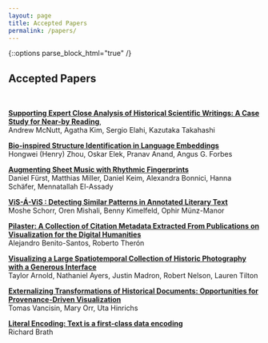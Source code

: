 ```yaml
---
layout: page
title: Accepted Papers
permalink: /papers/
---
```


{::options parse_block_html="true" /}

## Accepted Papers

&nbsp;

[**Supporting Expert Close Analysis of Historical Scientific Writings: A Case Study for Near-by Reading**](https://arxiv.org/abs/2009.02384),  
Andrew McNutt, Agatha Kim, Sergio Elahi, Kazutaka Takahashi    


[**Bio-inspired Structure Identification in Language Embeddings**](https://arxiv.org/abs/2009.02459)  
Hongwei (Henry) Zhou, Oskar Elek, Pranav Anand, Angus G. Forbes


[**Augmenting Sheet Music with Rhythmic Fingerprints**](https://arxiv.org/abs/2009.02057)  
Daniel Fürst, Matthias Miller, Daniel Keim, Alexandra Bonnici, Hanna Schäfer, Mennatallah El-Assady


[**ViS-Á-ViS : Detecting Similar Patterns in Annotated Literary Text**](https://arxiv.org/abs/2009.02063)  
Moshe Schorr, Oren Mishali, Benny Kimelfeld, Ophir Münz-Manor


[**Pilaster: A Collection of Citation Metadata Extracted From Publications on Visualization for the Digital Humanities**](https://arxiv.org/abs/2009.02348)  
Alejandro Benito-Santos, Roberto Therón


[**Visualizing a Large Spatiotemporal Collection of Historic Photography with a Generous Interface**](https://arxiv.org/abs/2009.02242)  
Taylor Arnold, Nathaniel Ayers, Justin Madron, Robert Nelson, Lauren Tilton

[**Externalizing Transformations of Historical Documents: Opportunities for Provenance-Driven Visualization**](https://arxiv.org/abs/2009.02288)  
Tomas Vancisin, Mary Orr, Uta Hinrichs


[**Literal Encoding: Text is a first-class data encoding**](https://arxiv.org/abs/2009.02374)  
Richard Brath
